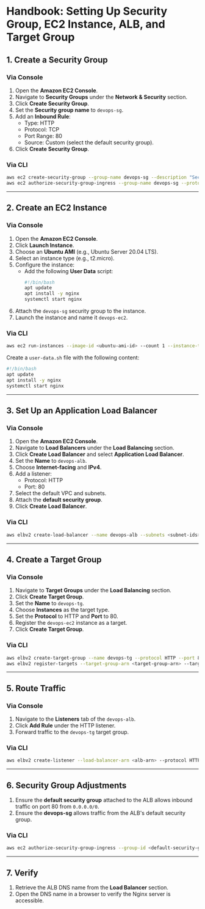 # Handbook: Setting Up Security Group, EC2 Instance, ALB, and Target Group  

## 1. Create a Security Group  

### Via Console  
1. Open the **Amazon EC2 Console**.  
2. Navigate to **Security Groups** under the **Network & Security** section.  
3. Click **Create Security Group**.  
4. Set the **Security group name** to `devops-sg`.  
5. Add an **Inbound Rule**:  
    - Type: HTTP  
    - Protocol: TCP  
    - Port Range: 80  
    - Source: Custom (select the default security group).  
6. Click **Create Security Group**.  

### Via CLI  
```bash  
aws ec2 create-security-group --group-name devops-sg --description "Security group for DevOps"  
aws ec2 authorize-security-group-ingress --group-name devops-sg --protocol tcp --port 80 --source-group <default-security-group-id>  
```  

---

## 2. Create an EC2 Instance  

### Via Console  
1. Open the **Amazon EC2 Console**.  
2. Click **Launch Instance**.  
3. Choose an **Ubuntu AMI** (e.g., Ubuntu Server 20.04 LTS).  
4. Select an instance type (e.g., t2.micro).  
5. Configure the instance:  
    - Add the following **User Data** script:  
      ```bash  
      #!/bin/bash  
      apt update  
      apt install -y nginx  
      systemctl start nginx  
      ```  
6. Attach the `devops-sg` security group to the instance.  
7. Launch the instance and name it `devops-ec2`.  

### Via CLI  
```bash  
aws ec2 run-instances --image-id <ubuntu-ami-id> --count 1 --instance-type t2.micro --key-name <key-pair-name> --security-group-ids <devops-sg-id> --user-data file://user-data.sh --tag-specifications 'ResourceType=instance,Tags=[{Key=Name,Value=devops-ec2}]'  
```  
Create a `user-data.sh` file with the following content:  
```bash  
#!/bin/bash  
apt update  
apt install -y nginx  
systemctl start nginx  
```  

---

## 3. Set Up an Application Load Balancer  

### Via Console  
1. Open the **Amazon EC2 Console**.  
2. Navigate to **Load Balancers** under the **Load Balancing** section.  
3. Click **Create Load Balancer** and select **Application Load Balancer**.  
4. Set the **Name** to `devops-alb`.  
5. Choose **Internet-facing** and **IPv4**.  
6. Add a listener:  
    - Protocol: HTTP  
    - Port: 80  
7. Select the default VPC and subnets.  
8. Attach the **default security group**.  
9. Click **Create Load Balancer**.  

### Via CLI  
```bash  
aws elbv2 create-load-balancer --name devops-alb --subnets <subnet-ids> --security-groups <default-security-group-id> --scheme internet-facing --type application  
```  

---

## 4. Create a Target Group  

### Via Console  
1. Navigate to **Target Groups** under the **Load Balancing** section.  
2. Click **Create Target Group**.  
3. Set the **Name** to `devops-tg`.  
4. Choose **Instances** as the target type.  
5. Set the **Protocol** to HTTP and **Port** to 80.  
6. Register the `devops-ec2` instance as a target.  
7. Click **Create Target Group**.  

### Via CLI  
```bash  
aws elbv2 create-target-group --name devops-tg --protocol HTTP --port 80 --vpc-id <vpc-id>  
aws elbv2 register-targets --target-group-arn <target-group-arn> --targets Id=<instance-id>  
```  

---

## 5. Route Traffic  

### Via Console  
1. Navigate to the **Listeners** tab of the `devops-alb`.  
2. Click **Add Rule** under the HTTP listener.  
3. Forward traffic to the `devops-tg` target group.  

### Via CLI  
```bash  
aws elbv2 create-listener --load-balancer-arn <alb-arn> --protocol HTTP --port 80 --default-actions Type=forward,TargetGroupArn=<target-group-arn>  
```  

---

## 6. Security Group Adjustments  

1. Ensure the **default security group** attached to the ALB allows inbound traffic on port 80 from `0.0.0.0/0`.  
2. Ensure the **devops-sg** allows traffic from the ALB's default security group.  

### Via CLI  
```bash  
aws ec2 authorize-security-group-ingress --group-id <default-security-group-id> --protocol tcp --port 80 --cidr 0.0.0.0/0  
```  

---

## 7. Verify  

1. Retrieve the ALB DNS name from the **Load Balancer** section.  
2. Open the DNS name in a browser to verify the Nginx server is accessible.  
